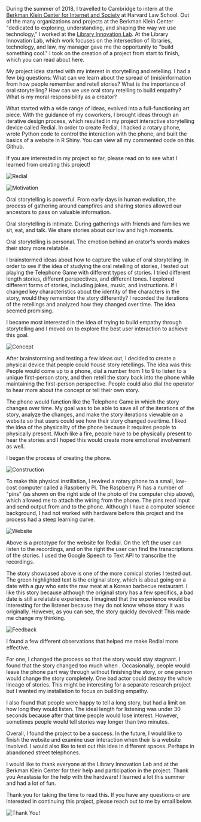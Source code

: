 During the summer of 2018, I travelled to Cambridge to intern at the [Berkman Klein Center for Internet and Society](http://cyber.harvard.edu/getinvolved/internships_summer) at Harvard Law School. Out of the many organizations and projects at the Berkman Klein Center "dedicated to exploring, understanding, and shaping the way we use technology," I worked at the [Library Innovation Lab](https://lil.law.harvard.edu/). At the Library Innovation Lab, which work focuses on the intersection of libraries, technology, and law, my manager gave me the opportunity to "build something cool." I took on the creation of a project from start to finish, which you can read about here.My project idea started with my interest in storytelling and retelling. I had a few big questions: What can we learn about the spread of (mis)information from how people remember and retell stories? What is the importance of oral storytelling? How can we use oral story retelling to build empathy? What is my moral responsibility as a creator? What started with a wide range of ideas, evolved into a full-functioning art piece. With the guidance of my coworkers, I brought ideas through an iterative design process, which resulted in my project interactive storytelling device called Redial. In order to create Redial, I hacked a rotary phone, wrote Python code to control the interaction with the phone, and built the basics of a website in R Shiny. You can view all my commented code on this Github. If you are interested in my project so far, please read on to see what I learned from creating this project!![Redial](https://github.com/jdegrootlutzner/redial/blob/master/images/slide-jpgs/intro.jpg) ![Motivation](https://github.com/jdegrootlutzner/redial/blob/master/images/slide-jpgs/motivation.jpg)Oral storytelling is powerful. From early days in human evolution, the process of gathering around campfires and sharing stories allowed our ancestors to pass on valuable information. Oral storytelling is intimate. During gatherings with friends and families we sit, eat, and talk. We share stories about our low and high moments.Oral storytelling is personal. The emotion behind an orator?s words makes their story more relatable. I brainstormed ideas about how to capture the value of oral storytelling. In order to see if the idea of studying the oral retelling of stories, I tested out playing the Telephone Game with different types of stories. I tried different length stories, different perspectives, and different tones. I explored different forms of stories, including jokes, music, and instructions. If I changed key characteristics about the identity of the characters in the story, would they remember the story differently? I recorded the iterations of the retellings and analyzed how they changed over time. The idea seemed promising. I became most interested in the idea of trying to build empathy through storytelling and I moved on to explore the best user interaction to achieve this goal. ![Concept](https://github.com/jdegrootlutzner/redial/blob/master/images/slide-jpgs/concept.jpg)After brainstorming and testing a few ideas out, I decided to create a physical device that people could house story retellings. The idea was this: People would come up to a phone, dial a number from 1 to 9 to listen to a unique first-person story, and then retell the story back into the phone while maintaining the first-person perspective. People could also dial the operator to hear more about the concept or tell their own story.The phone would function like the Telephone Game in which the story changes over time. My goal was to be able to save all of the iterations of the story, analyze the changes, and make the story iterations viewable on a website so that users could see how their story changed overtime. I liked the idea of the physicality of the phone because it requires people to physically present. Much like a fire, people have to be physically present to hear the stories and I hoped this would create more emotional involvement as well.I began the process of creating the phone.![Construction](https://github.com/jdegrootlutzner/redial/blob/master/images/slide-jpgs/construction.jpg)To make this physical instillation, I rewired a rotary phone to a small, low-cost computer called a Raspberry Pi. The Raspberry Pi has a number of "pins" (as shown on the right side of the photo of the computer chip above), which allowed me to attach the wiring from the phone. The pins read input and send output from and to the phone. Although I have a computer science background, I had not worked with hardware before this project and the process had a steep learning curve. 
 ![Website](https://github.com/jdegrootlutzner/redial/blob/master/images/slide-jpgs/website.jpg)

Above is a prototype for the website for Redial. On the left the user can listen to the recordings, and on the right the user can find the transcriptions of the stories. I used the Google Speech to Text API to transcribe the recordings. 

The story showcased above is one of the more comical stories I tested out. The green highlighted text is the original story, which is about going on a date with a guy who eats the raw meat at a Korean barbecue restaurant. I like this story because although the original story has a few specifics, a bad date is still a relatable experience. I imagined that the experience would be interesting for the listener because they do not know whose story it was originally. However, as you can see, the story quickly devolved! This made me change my thinking.
![Feedback](https://github.com/jdegrootlutzner/redial/blob/master/images/slide-jpgs/feedback.jpg)

I found a few different observations that helped me make Redial more effective. 

For one, I changed the process so that the story would stay stagnant. I found that the story changed too much when . Occasionally, people would leave the phone part way through without finishing the story, or one person would change the story completely. One bad actor could destroy the whole lineage of stories. This might be interesting for a separate research project but I wanted my installation to focus on building empathy. 

I also found that people were happy to tell a long story, but had a limit on how long they would listen. The ideal length for listening was under 30 seconds because after that time people would lose interest. However, sometimes people would tell stories way longer than two minutes.

Overall, I found the project to be a success. In the future, I would like to finish the website and examine user interaction when their is a website involved. I would also like to test out this idea in different spaces. Perhaps in abandoned street telephones.

I would like to thank everyone at the Library Innovation Lab and at the Berkman Klein Center for their help and participation in the project. Thank you Anastasia for the help with the hardware! I learned a lot this summer and had a lot of fun.

Thank you for taking the time to read this. If you have any questions or are interested in continuing this project, please reach out to me by email below.

![Thank You!](https://github.com/jdegrootlutzner/redial/blob/master/images/slide-jpgs/thank-you.jpg)